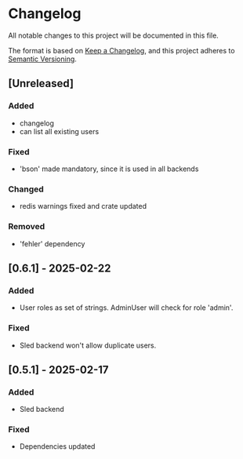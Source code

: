 # Changelog

All notable changes to this project will be documented in this file.

The format is based on [Keep a Changelog](https://keepachangelog.com/en/1.1.0/),
and this project adheres to [Semantic Versioning](https://semver.org/spec/v2.0.0.html).

## [Unreleased]

### Added

- changelog
- can list all existing users

### Fixed

- 'bson' made mandatory, since it is used in all backends

### Changed

- redis warnings fixed and crate updated

### Removed

- 'fehler' dependency

## [0.6.1] - 2025-02-22

### Added

- User roles as set of strings. AdminUser will check for role 'admin'.

### Fixed

- Sled backend won't allow duplicate users.

## [0.5.1] - 2025-02-17

### Added

- Sled backend

### Fixed

- Dependencies updated


